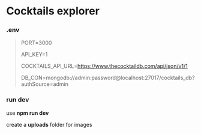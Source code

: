 # Cocktails explorer

### .env

> PORT=3000
> 
> API_KEY=1
> 
> COCKTAILS_API_URL=https://www.thecocktaildb.com/api/json/v1/1
> 
> DB_CON=mongodb://admin:password@localhost:27017/cocktails_db?authSource=admin

### run dev

use **npm run dev**

create a **uploads** folder for images